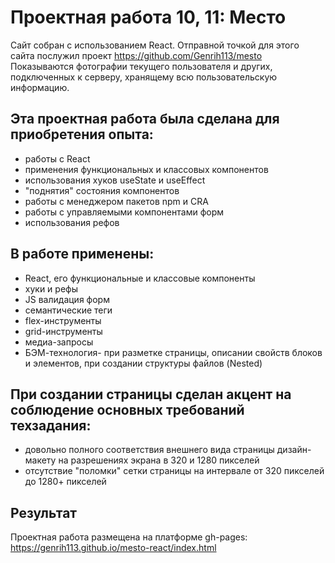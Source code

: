 # Проектная работа 10, 11: Место
Сайт собран с использованием React.
Отправной точкой для этого сайта послужил проект https://github.com/Genrih113/mesto
Показываются фотографии текущего пользователя и других, подключенных к серверу, хранящему всю пользовательскую информацию.
## Эта проектная работа была сделана для приобретения опыта:
* работы с React
* применения функциональных и классовых компонентов
* использования хуков useState и useEffect
* "поднятия" состояния компонентов
* работы с менеджером пакетов npm и CRA
* работы с управляемыми компонентами форм
* использования рефов
## В работе применены:
* React, его функциональные и классовые компоненты
* хуки и рефы
* JS валидация форм
* семантические теги
* flex-инструменты
* grid-инструменты
* медиа-запросы
* БЭМ-технология- при разметке страницы, описании свойств
блоков и элементов, при создании структуры файлов (Nested)
## При создании страницы сделан акцент на соблюдение основных требований техзадания:
* довольно полного соответствия внешнего вида страницы дизайн-макету
на разрешениях экрана в 320 и 1280 пикселей
* отсутствие "поломки" сетки страницы на интервале от 320 пикселей
до 1280+ пикселей

## Результат
Проектная работа размещена на платформе gh-pages:
https://genrih113.github.io/mesto-react/index.html
